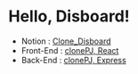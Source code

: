 # Hello, Disboard!

-   Notion : [Clone_Disboard](https://www.notion.so/3-e7eedb9338824fbfb80a27f25acdcc01)
-   Front-End : [clonePJ, React](https://github.com/clonePJ/clonePJ-frontend)
-   Back-End : [clonePJ, Express](https://github.com/clonePJ/clonePJ-backend)
